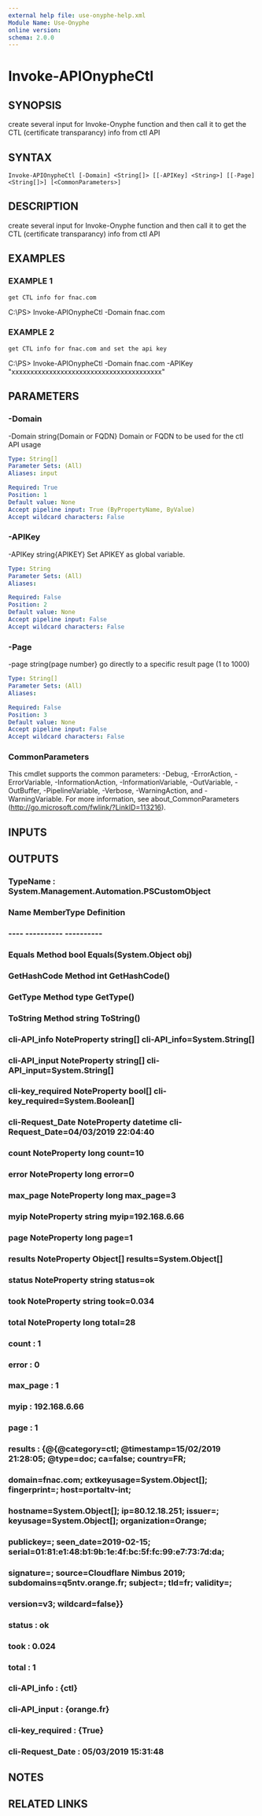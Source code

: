 ```yaml
---
external help file: use-onyphe-help.xml
Module Name: Use-Onyphe
online version:
schema: 2.0.0
---
```


# Invoke-APIOnypheCtl

## SYNOPSIS
create several input for Invoke-Onyphe function and then call it to get the CTL (certificate transparancy) info from ctl API

## SYNTAX

```
Invoke-APIOnypheCtl [-Domain] <String[]> [[-APIKey] <String>] [[-Page] <String[]>] [<CommonParameters>]
```

## DESCRIPTION
create several input for Invoke-Onyphe function and then call it to get the CTL (certificate transparancy) info from ctl API

## EXAMPLES

### EXAMPLE 1
```
get CTL info for fnac.com
```

C:\PS\> Invoke-APIOnypheCtl -Domain fnac.com

### EXAMPLE 2
```
get CTL info for fnac.com and set the api key
```

C:\PS\> Invoke-APIOnypheCtl -Domain fnac.com -APIKey "xxxxxxxxxxxxxxxxxxxxxxxxxxxxxxxxxxxxxxxx"

## PARAMETERS

### -Domain
-Domain string{Domain or FQDN}
Domain or FQDN to be used for the ctl API usage

```yaml
Type: String[]
Parameter Sets: (All)
Aliases: input

Required: True
Position: 1
Default value: None
Accept pipeline input: True (ByPropertyName, ByValue)
Accept wildcard characters: False
```

### -APIKey
-APIKey string{APIKEY}
Set APIKEY as global variable.

```yaml
Type: String
Parameter Sets: (All)
Aliases:

Required: False
Position: 2
Default value: None
Accept pipeline input: False
Accept wildcard characters: False
```

### -Page
-page string{page number}
go directly to a specific result page (1 to 1000)

```yaml
Type: String[]
Parameter Sets: (All)
Aliases:

Required: False
Position: 3
Default value: None
Accept pipeline input: False
Accept wildcard characters: False
```

### CommonParameters
This cmdlet supports the common parameters: -Debug, -ErrorAction, -ErrorVariable, -InformationAction, -InformationVariable, -OutVariable, -OutBuffer, -PipelineVariable, -Verbose, -WarningAction, and -WarningVariable. For more information, see about_CommonParameters (http://go.microsoft.com/fwlink/?LinkID=113216).

## INPUTS

## OUTPUTS

### TypeName : System.Management.Automation.PSCustomObject
### Name             MemberType   Definition
### ----             ----------   ----------
### Equals           Method       bool Equals(System.Object obj)
### GetHashCode      Method       int GetHashCode()
### GetType          Method       type GetType()
### ToString         Method       string ToString()
### cli-API_info     NoteProperty string[] cli-API_info=System.String[]
### cli-API_input    NoteProperty string[] cli-API_input=System.String[]
### cli-key_required NoteProperty bool[] cli-key_required=System.Boolean[]
### cli-Request_Date NoteProperty datetime cli-Request_Date=04/03/2019 22:04:40
### count            NoteProperty long count=10
### error            NoteProperty long error=0
### max_page         NoteProperty long max_page=3
### myip             NoteProperty string myip=192.168.6.66
### page             NoteProperty long page=1
### results          NoteProperty Object[] results=System.Object[]
### status           NoteProperty string status=ok
### took             NoteProperty string took=0.034
### total            NoteProperty long total=28
### count            : 1
### error            : 0
### max_page         : 1
### myip             : 192.168.6.66
### page             : 1
### results          : {@{@category=ctl; @timestamp=15/02/2019 21:28:05; @type=doc; ca=false; country=FR;
### 							domain=fnac.com; extkeyusage=System.Object[]; fingerprint=; host=portaltv-int;
### 							hostname=System.Object[]; ip=80.12.18.251; issuer=; keyusage=System.Object[]; organization=Orange;
### 							publickey=; seen_date=2019-02-15; serial=01:81:e1:48:b1:9b:1e:4f:bc:5f:fc:99:e7:73:7d:da;
### 							signature=; source=Cloudflare Nimbus 2019; subdomains=q5ntv.orange.fr; subject=; tld=fr; validity=;
### 							version=v3; wildcard=false}}
### status           : ok
### took             : 0.024
### total            : 1
### cli-API_info     : {ctl}
### cli-API_input    : {orange.fr}
### cli-key_required : {True}
### cli-Request_Date : 05/03/2019 15:31:48
## NOTES

## RELATED LINKS
